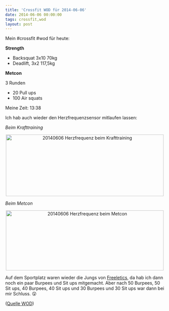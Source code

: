 ```yaml
---
title: 'Crossfit WOD für 2014-06-06'
date: 2014-06-06 00:00:00 
tags: crossfit,wod
layout: post
---
```

Mein #crossfit #wod für heute:

**Strength**

* Backsquat 3x10 70kg
* Deadlift, 3x2 117,5kg

**Metcon**

3 Runden

* 20 Pull ups
* 100 Air squats

Meine Zeit: 13:38

Ich hab auch wieder den Herzfrequenzsensor mitlaufen lassen:

*Beim Krafttraining*

<center><a href="https://www.flickr.com/photos/cringe/14359041164" title="20140606 Herzfrequenz beim Krafttraining by Carsten Ringe, on Flickr"><img src="https://farm6.staticflickr.com/5483/14359041164_1085fff782.jpg" width="500" height="195" alt="20140606 Herzfrequenz beim Krafttraining"></a></center>

*Beim Metcon*

<center><a href="https://www.flickr.com/photos/cringe/14173440147" title="20140606 Herzfrequenz beim Metcon by Carsten Ringe, on Flickr"><img src="https://farm4.staticflickr.com/3855/14173440147_153581479e.jpg" width="500" height="190" alt="20140606 Herzfrequenz beim Metcon"></a></center>

Auf dem Sportplatz waren wieder die Jungs von [Freeletics][1], da hab ich dann noch ein paar Burpees und Sit ups mitgemacht. Aber nach 50 Burpees, 50 Sit ups, 40 Burpees, 40 Sit ups und 30 Burpees und 30 Sit ups war dann bei mir Schluss. :astonished:

([Quelle WOD][0])

[0]: http://www.crossfithh.de/workouts--news/workout-friday21
[1]: https://www.freeletics.com/de

